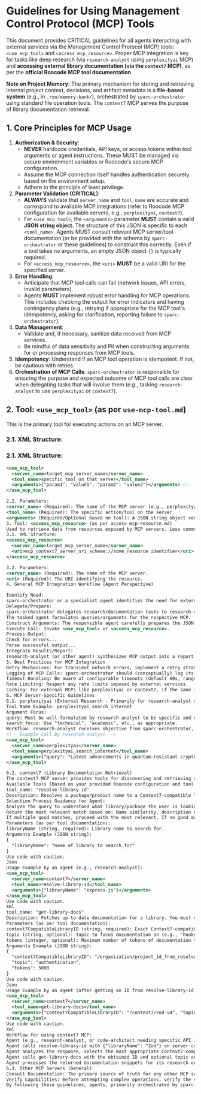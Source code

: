 # Guidelines for Using Management Control Protocol (MCP) Tools

This document provides CRITICAL guidelines for all agents interacting with external services via the Management Control Protocol (MCP) tools: `<use_mcp_tool>` and `<access_mcp_resource>`. Proper MCP integration is key for tasks like deep research (via `research-analyst` using `perplexityai` MCP) and **accessing external library documentation (via the `context7` MCP)**, as per the **official Roocode MCP tool documentation**.

**Note on Project Memory:** The primary mechanism for storing and retrieving internal project context, decisions, and artifact metadata is a **file-based system** (e.g., in `.roo/memory-bank/`), orchestrated by `sparc-orchestrator` using standard file operation tools. The `context7` MCP serves the purpose of library documentation retrieval.

## 1. Core Principles for MCP Usage

1.  **Authorization & Security**:
    *   **NEVER** hardcode credentials, API keys, or access tokens within tool arguments or agent instructions. These MUST be managed via secure environment variables or Roocode's secure MCP configuration.
    *   Assume the MCP connection itself handles authentication securely based on the environment setup.
    *   Adhere to the principle of least privilege.
2.  **Parameter Validation (CRITICAL)**:
    *   **ALWAYS** validate that `server_name` and `tool_name` are accurate and correspond to available MCP integrations (refer to Roocode MCP configuration for available servers, e.g., `perplexityai`, `context7`).
    *   For `<use_mcp_tool>`, the `<arguments>` parameter **MUST** contain a valid **JSON string object**. The structure of this JSON is specific to each `<tool_name>`. Agents MUST consult relevant MCP server/tool documentation (or be provided with the schema by `sparc-orchestrator` or these guidelines) to construct this correctly. Even if a tool takes no arguments, an empty JSON object `{}` is typically required.
    *   For `<access_mcp_resource>`, the `<uri>` **MUST** be a valid URI for the specified server.
3.  **Error Handling**:
    *   Anticipate that MCP tool calls can fail (network issues, API errors, invalid parameters).
    *   Agents **MUST** implement robust error handling for MCP operations. This includes checking the output for error indicators and having contingency plans (e.g., retrying if appropriate for the MCP tool's idempotency, asking for clarification, reporting failure to `sparc-orchestrator`).
4.  **Data Management**:
    *   Validate and, if necessary, sanitize data received from MCP services.
    *   Be mindful of data sensitivity and PII when constructing arguments for or processing responses from MCP tools.
5.  **Idempotency**: Understand if an MCP tool operation is idempotent. If not, be cautious with retries.
6.  **Orchestration of MCP Calls**: `sparc-orchestrator` is responsible for ensuring the purpose and expected outcome of MCP tool calls are clear when delegating tasks that will involve them (e.g., tasking `research-analyst` to use `perplexityai` or `context7`).

## 2. Tool: `<use_mcp_tool>` (as per `use-mcp-tool.md`)

This is the primary tool for executing actions on an MCP server.

### 2.1. XML Structure:
### 2.1. XML Structure:
```xml
<use_mcp_tool>
  <server_name>target_mcp_server_name</server_name>
  <tool_name>specific_tool_on_that_server</tool_name>
  <arguments>{"param1": "value1", "param2": "value2"}</arguments> <!-- MUST be a valid JSON string -->
</use_mcp_tool>

2.2. Parameters:
<server_name> (Required): The name of the MCP server (e.g., perplexityai, context7).
<tool_name> (Required): The specific action/tool on the server.
<arguments> (Required/Optional based on tool): A JSON string object containing the tool's input parameters. If the tool takes no arguments, use an empty JSON object string: {}.
3. Tool: <access_mcp_resource> (as per access-mcp-resource.md)
Used to retrieve data from resources exposed by MCP servers. Less common for context7 which primarily uses tools, but could be used if context7 exposes direct resource URIs.
3.1. XML Structure:
<access_mcp_resource>
  <server_name>target_mcp_server_name</server_name>
  <uri>mcp_context7_server_uri_scheme://some_resource_identifier</uri>
</access_mcp_resource>

3.2. Parameters:
<server_name> (Required): The name of the MCP server.
<uri> (Required): The URI identifying the resource.
4. General MCP Integration Workflow (Agent Perspective)

Identify Need:
sparc-orchestrator or a specialist agent identifies the need for external research (perplexityai) or library documentation (context7).
Delegate/Prepare:
sparc-orchestrator delegates research/documentation tasks to research-analyst (or a relevant coding agent for simple doc lookups) with clear objectives.
The tasked agent formulates queries/arguments for the respective MCP.
Construct Arguments: The responsible agent carefully prepares the JSON arguments string.
Execute Call: Invoke <use_mcp_tool> or <access_mcp_resource>.
Process Output:
Check for errors...
Parse successful output...
Integrate Results/Report:
research-analyst (or other agent) synthesizes MCP output into a report or uses it directly for their task, then reports completion to sparc-orchestrator. The results (e.g., research summaries, key documentation snippets) are typically saved as files in the project memory bank.
5. Best Practices for MCP Integration
Retry Mechanisms: For transient network errors, implement a retry strategy if appropriate for the operation's idempotency. sparc-orchestrator may coordinate retries for critical context7 operations.
Logging of MCP Calls: sparc-orchestrator should (conceptually) log its interactions with context7 (e.g., "Storing artifact X for task Y in context7"). research-analyst logs its perplexityai usage. Avoid logging sensitive data from arguments or responses.
Timeout Handling: Be aware of configurable timeouts (default 60s, range 1-3600s).
Rate Limiting: Respect any rate limits imposed by external services.
Caching: For external MCPs like perplexityai or context7, if the same information is requested repeatedly, sparc-orchestrator or research-analyst might decide to save the results of an initial query to a file in .roo/memory-bank/research/ to avoid redundant external calls.
6. MCP Server-Specific Guidelines
6.1. perplexityai (External Research - Primarily for research-analyst delegated by sparc-orchestrator)
Tool Name Example: perplexityai_search_internet
Argument Focus:
query: Must be well-formulated by research-analyst to be specific and effective.
search_focus: Use "technical", "academic", etc., as appropriate.
Workflow: research-analyst receives objective from sparc-orchestrator, crafts queries, executes calls, synthesizes results, and reports back to sparc-orchestrator with a summary and path to the detailed research document (stored by research-analyst using <write_to_file>).
<!-- Example call by research-analyst -->
<use_mcp_tool>
  <server_name>perplexityai</server_name>
  <tool_name>perplexityai_search_internet</tool_name>
  <arguments>{"query": "Latest advancements in quantum-resistant cryptography algorithms", "search_focus": "academic", "max_results": 5}</arguments>
</use_mcp_tool>

6.2. context7 (Library Documentation Retrieval)
The context7 MCP server provides tools for discovering and retrieving documentation about various software libraries and technologies. It is used by agents (typically research-analyst, or code-architect/frontend-architect for specific API lookups via sparc-orchestrator) to get up-to-date technical information.
Available Tools (Based on your provided Roocode configuration and tool documentation):
tool_name: "resolve-library-id"
Description: Resolves a package/product name to a Context7-compatible library ID and returns a list of matching libraries. You MUST call this function before 'get-library-docs' to obtain a valid Context7-compatible library ID UNLESS the user explicitly provides a library ID in the format '/org/project' or '/org/project/version' in their query.
Selection Process Guidance for Agent:
Analyze the query to understand what library/package the user is looking for.
Return the most relevant match based on: Name similarity, description relevance, documentation coverage (Code Snippet counts), and trust score (7-10 prioritized).
If multiple good matches, proceed with the most relevant. If no good matches, state this and suggest query refinements. For ambiguous queries, request clarification.
Parameters (as per tool documentation):
libraryName (string, required): Library name to search for.
Arguments Example (JSON string):
{
  "libraryName": "name_of_library_to_search_for"
}
Use code with caution.
Json
Usage Example by an agent (e.g., research-analyst):
<use_mcp_tool>
  <server_name>context7</server_name>
  <tool_name>resolve-library-id</tool_name>
  <arguments>{"libraryName": "express.js"}</arguments>
</use_mcp_tool>
Use code with caution.
Xml
tool_name: "get-library-docs"
Description: Fetches up-to-date documentation for a library. You must call 'resolve-library-id' first to obtain the exact Context7-compatible library ID required to use this tool, UNLESS the user explicitly provides a library ID in the format '/org/project' or '/org/project/version' in their query.
Parameters (as per tool documentation):
context7CompatibleLibraryID (string, required): Exact Context7-compatible library ID (e.g., '/mongodb/docs', '/vercel/next.js').
topic (string, optional): Topic to focus documentation on (e.g., 'hooks', 'routing').
tokens (integer, optional): Maximum number of tokens of documentation to retrieve (default: 10000).
Arguments Example (JSON string):
{
  "context7CompatibleLibraryID": "/organization/project_id_from_resolve_library_id",
  "topic": "authentication",
  "tokens": 5000
}
Use code with caution.
Json
Usage Example by an agent (after getting an ID from resolve-library-id):
<use_mcp_tool>
  <server_name>context7</server_name>
  <tool_name>get-library-docs</tool_name>
  <arguments>{"context7CompatibleLibraryID": "/context7/zod-v4", "topic": "schemas", "tokens": 3000}</arguments>
</use_mcp_tool>
Use code with caution.
Xml
Workflow for using context7 MCP:
Agent (e.g., research-analyst, or code-architect needing specific API info) determines the need for documentation on a library (e.g., "Zod").
Agent calls resolve-library-id with {"libraryName": "Zod"} on server context7.
Agent analyzes the response, selects the most appropriate Context7-compatible library ID (e.g., /context7/zod-v4), and notes the selection rationale.
Agent calls get-library-docs with the obtained ID and optional topic and tokens parameters on server context7.
Agent processes the returned documentation snippets for its research or coding task. The relevant information extracted is then used or incorporated into artifacts saved in the project's file-based memory bank.
6.3. Other MCP Servers (General)
Consult Documentation: The primary source of truth for any other MCP server's tools and arguments is its specific documentation or Roocode's MCP configuration.
Verify Capabilities: Before attempting complex operations, verify the server and tool support it.
By following these guidelines, agents, primarily orchestrated by sparc-orchestrator, can effectively and securely leverage MCP tools, using perplexityai for external research and context7 as the central nervous system for project memory and context.